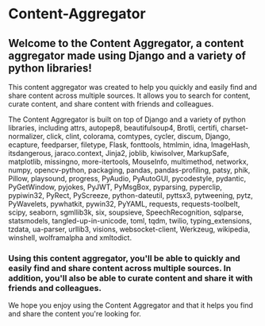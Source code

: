 # Content-Aggregator

## Welcome to the Content Aggregator, a content aggregator made using Django and a variety of python libraries!

This content aggregator was created to help you quickly and easily find and share content across multiple sources. It allows you to search for content, curate content, and share content with friends and colleagues.

The Content Aggregator is built on top of Django and a variety of python libraries, including attrs, autopep8, beautifulsoup4, Brotli, certifi, charset-normalizer, click, clint, colorama, comtypes, cycler, discum, Django, ecapture, feedparser, filetype, Flask, fonttools, htmlmin, idna, ImageHash, itsdangerous, jaraco.context, Jinja2, joblib, kiwisolver, MarkupSafe, matplotlib, missingno, more-itertools, MouseInfo, multimethod, networkx, numpy, opencv-python, packaging, pandas, pandas-profiling, patsy, phik, Pillow, playsound, progress, PyAudio, PyAutoGUI, pycodestyle, pydantic, PyGetWindow, pyjokes, PyJWT, PyMsgBox, pyparsing, pyperclip, pypiwin32, PyRect, PyScreeze, python-dateutil, pyttsx3, pytweening, pytz, PyWavelets, pywhatkit, pywin32, PyYAML, requests, requests-toolbelt, scipy, seaborn, sgmllib3k, six, soupsieve, SpeechRecognition, sqlparse, statsmodels, tangled-up-in-unicode, toml, tqdm, twilio, typing_extensions, tzdata, ua-parser, urllib3, visions, websocket-client, Werkzeug, wikipedia, winshell, wolframalpha and xmltodict. 

### Using this content aggregator, you'll be able to quickly and easily find and share content across multiple sources. In addition, you'll also be able to curate content and share it with friends and colleagues.

We hope you enjoy using the Content Aggregator and that it helps you find and share the content you're looking for.
